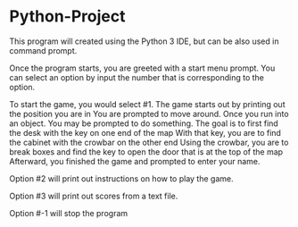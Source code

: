 # Python-Project
This program will created using the Python 3 IDE, but can be also used in command prompt.

Once the program starts, you are greeted with a start menu prompt.
You can select an option by input the number that is corresponding to the option.

To start the game, you would select #1.
The game starts out by printing out the position you are in
You are prompted to move around.
Once you run into an object. You may be prompted to do something.
The goal is to first find the desk with the key on one end of the map
With that key, you are to find the cabinet with the crowbar on the other end
Using the crowbar, you are to break boxes and find the key to open the door that is
at the top of the map
Afterward, you finished the game and prompted to enter your name.

Option #2 will print out instructions on how to play the game.

Option #3 will print out scores from a text file.

Option #-1 will stop the program